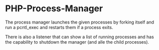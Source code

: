 # PHP-Process-Manager

The process manager launches the given processes by forking itself and run a pcntl_exec and restarts them if a process exits.

There is also a listener that can show a list of running processes and has the capability to shutdown the manager (and alle the child processes).

